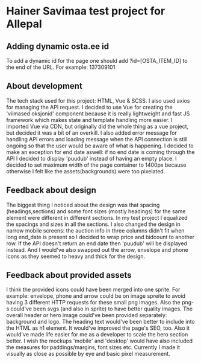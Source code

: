 # Hainer Savimaa test project for Allepal 

## Adding dynamic osta.ee id
To add a dynamic id for the page one should add ?id=[OSTA_ITEM_ID] to the end of the URL. For example: 137309101

## About development
The tech stack used for this project: HTML, Vue & SCSS. I also used axios for managing the API request. 
I decided to use Vue for creating the 'viimased oksjonid' component because it is really lightweight and 
fast JS framework which makes state and template handling more easier. I imported Vue via CDN, 
but originally did the whole thing as a vue project, but decided it was a bit of an overkill. I also added error message for 
handling API errors and loading message when the API connection is still ongoing so that the user would be aware of what is happening.
I decided to make an exception for end date aswell:  if no end date is coming through the API I decided to display 'puudub' instead of having an empty place.
I decided to set maximum width of the page container to 1400px because otherwise I felt like the assets(backgrounds) were too pixelated.

## Feedback about design
The biggest thing I noticed about the design was that spacing (headings,sections) and some font sizes (mostly headings) for the same element were different in different sections. 
In my test project I equalized the spacings and sizes in all the sections.
I also changed the design in narrow mobile screens: the auction info in three columns didn't fit when long end_date is present so I decided to wrap price and bidcount to another row. 
If the API doesn't return an end date then 'puudub' will be displayed instead.
And I would've also swapped out the arrow, envelope and phone icons as they seemed to heavy and thick for the design. 

## Feedback about provided assets
I think the provided icons could have been merged into one sprite. For example: envelope, phone and arrow could be on image spreite to avoid having 3 different HTTP requests for these small png images. Also the png-s could've been svgs (and also in sprite) to have better quality images. 
The overall header or hero image could've been provided separately: background and logo. The heading text would've been better to include into the HTML as h1 element. It would've improved the page's SEO, too. Also it would've made life easier for me as a developer to scale the hero section better.
I wish the mockups 'mobile' and 'desktop' would have also included the measures for paddings/margins, font sizes etc. Currently I made it visually as close as possible by eye and basic pixel measurement.
